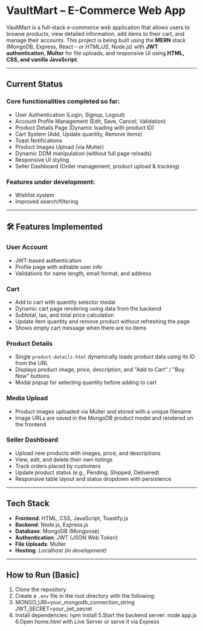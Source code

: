 #  VaultMart – E-Commerce Web App

VaultMart is a full-stack e-commerce web application that allows users to browse products, view detailed information, add items to their cart, and manage their accounts. This project is being built using the **MERN** stack (MongoDB, Express, React – *or HTML/JS*, Node.js) with **JWT authentication**, **Multer** for file uploads, and responsive UI using **HTML, CSS, and vanilla JavaScript**.

---

##  Current Status

### Core functionalities completed so far:

- User Authentication (Login, Signup, Logout)  
- Account Profile Management (Edit, Save, Cancel, Validation)  
- Product Details Page (Dynamic loading with product ID)  
- Cart System (Add, Update quantity, Remove items)  
- Toast Notifications  
- Product Images Upload (via Multer)  
- Dynamic DOM manipulation (without full page reloads)  
- Responsive UI styling  
- Seller Dashboard (Order management, product upload & tracking)

### Features under development:

- Wishlist system  
- Improved search/filtering  

---

## 🛠 Features Implemented

###  User Account

- JWT-based authentication  
- Profile page with editable user info  
- Validations for name length, email format, and address  

###  Cart

- Add to cart with quantity selector modal  
- Dynamic cart page rendering using data from the backend  
- Subtotal, tax, and total price calculation  
- Update item quantity and remove product without refreshing the page  
- Shows empty cart message when there are no items  

###  Product Details

- Single `product-details.html` dynamically loads product data using its ID from the URL  
- Displays product image, price, description, and "Add to Cart" / "Buy Now" buttons  
- Modal popup for selecting quantity before adding to cart  

###  Media Upload

- Product images uploaded via Multer and stored with a unique filename  
- Image URLs are saved in the MongoDB product model and rendered on the frontend  

###  Seller Dashboard 

- Upload new products with images, price, and descriptions  
- View, edit, and delete their own listings  
- Track orders placed by customers  
- Update product status (e.g., Pending, Shipped, Delivered)  
- Responsive table layout and status dropdown with persistence  

---

##  Tech Stack

- **Frontend**: HTML, CSS, JavaScript, Toastify.js  
- **Backend**: Node.js, Express.js  
- **Database**: MongoDB (Mongoose)  
- **Authentication**: JWT (JSON Web Token)  
- **File Uploads**: Multer  
- **Hosting**: *Localhost (in development)*  

---

##  How to Run (Basic)

1. Clone the repository  
2. Create a `.env` file in the root directory with the following:
3. MONGO_URI=your_mongodb_connection_string
   JWT_SECRET=your_jwt_secret
4. Install dependencies:
   npm install
5.Start the backend server:
   node app.js
6.Open home.html with Live Server or serve it via Express
